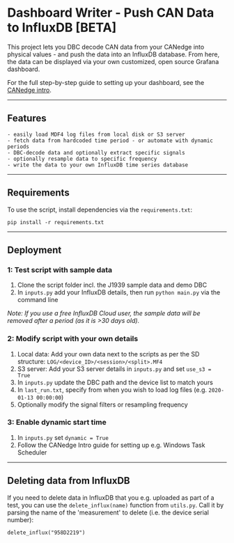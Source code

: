 # Dashboard Writer - Push CAN Data to InfluxDB [BETA]

This project lets you DBC decode CAN data from your CANedge into physical values - and push the data into an InfluxDB database. From here, the data can be displayed via your own customized, open source Grafana dashboard.

For the full step-by-step guide to setting up your dashboard, see the [CANedge intro](https://canlogger.csselectronics.com/canedge-getting-started/log-file-tools/browser-dashboards).

---

## Features
```
- easily load MDF4 log files from local disk or S3 server
- fetch data from hardcoded time period - or automate with dynamic periods
- DBC-decode data and optionally extract specific signals
- optionally resample data to specific frequency
- write the data to your own InfluxDB time series database
```
---

## Requirements
To use the script, install dependencies via the `requirements.txt`:

``pip install -r requirements.txt``

---
## Deployment

### 1: Test script with sample data 
1. Clone the script folder incl. the J1939 sample data and demo DBC
2. In `inputs.py` add your InfluxDB details, then run `python main.py` via the command line

*Note: If you use a free InfluxDB Cloud user, the sample data will be removed after a period (as it is >30 days old).*

### 2: Modify script with your own details 
1. Local data: Add your own data next to the scripts as per the SD structure:
   `LOG/<device_ID>/<session>/<split>.MF4`
2. S3 server: Add your S3 server details in `inputs.py` and set `use_s3 = True`
3. In `inputs.py` update the DBC path and the device list to match yours
4. In `last_run.txt`, specify from when you wish to load log files (e.g. `2020-01-13 00:00:00`)
5. Optionally modify the signal filters or resampling frequency


### 3: Enable dynamic start time
1. In `inputs.py` set `dynamic = True` 
2. Follow the CANedge Intro guide for setting up e.g. Windows Task Scheduler

---
## Deleting data from InfluxDB 
If you need to delete data in InfluxDB that you e.g. uploaded as part of a test, you can use the `delete_influx(name)` function from `utils.py`. Call it by parsing the name of the 'measurement' to delete (i.e. the device serial number):

``delete_influx("958D2219")``
